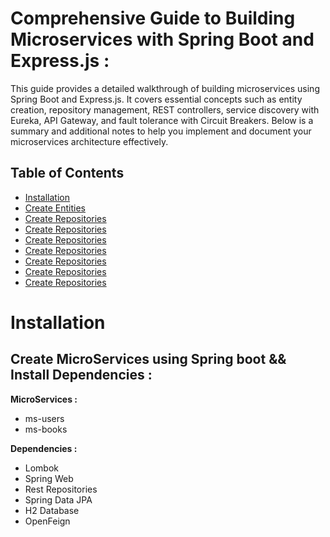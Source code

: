 # Comprehensive Guide to Building Microservices with Spring Boot and Express.js :
This guide provides a detailed walkthrough of building microservices using Spring Boot and Express.js. It covers essential concepts such as entity creation, repository management, REST controllers, service discovery with Eureka, API Gateway, and fault tolerance with Circuit Breakers. Below is a summary and additional notes to help you implement and document your microservices architecture effectively.

## Table of Contents
- [Installation](#installation)
- [Create Entities](#usage)
- [Create Repositories](#license)
- [Create Repositories](#license)
- [Create Repositories](#license)
- [Create Repositories](#license)
- [Create Repositories](#license)
- [Create Repositories](#license)
- [Create Repositories](#license)

# Installation
## Create MicroServices using Spring boot && Install Dependencies :
**MicroServices :**
  - ms-users
  - ms-books
    
**Dependencies :**
  - Lombok
  - Spring Web
  - Rest Repositories
  - Spring Data JPA
  - H2 Database
  - OpenFeign
